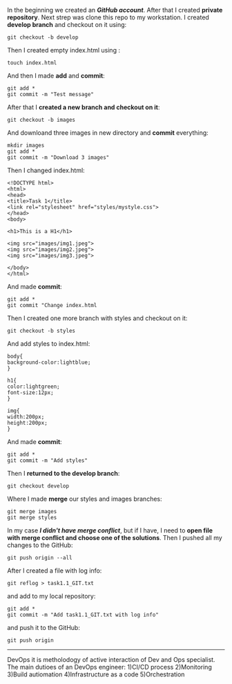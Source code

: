 In the beginning we created an ***GitHub account***. After that I created **private repository**. Next strep was clone this repo to my workstation. 
I created **develop branch** and checkout on it using: 
```
git checkout -b develop
```
Then I created empty index.html using :
```
touch index.html
```
And then I made **add** and **commit**:
```
git add *
git commit -m "Test message"
```
After that I **created a new branch and checkout on it**:
```
git checkout -b images
```
And downloand three images in new directory and **commit** everything:
```
mkdir images
git add *
git commit -m "Download 3 images"
```
Then I changed index.html:
```
<!DOCTYPE html>
<html>
<head>
<title>Task 1</title>
<link rel="stylesheet" href="styles/mystyle.css">
</head>
<body>

<h1>This is a H1</h1>

<img src="images/img1.jpeg">
<img src="images/img2.jpeg">
<img src="images/img3.jpeg">

</body>
</html>
```
And made **commit**:
```
git add *
git commit "Change index.html
```
Then I created one more branch with styles and checkout on it:
```
git checkout -b styles
```
And add styles to index.html:
```
body{
background-color:lightblue;
}

h1{
color:lightgreen;
font-size:12px;
}

img{
width:200px;
height:200px;
}
```
And made **commit**:
```
git add *
git commit -m "Add styles"
```
Then I **returned to the develop branch**:
```
git checkout develop
```
Where I made **merge** our styles and images branches: 
```
git merge images
git merge styles
```
In my case ***I didn't have merge conflict***, but if I have, I need to **open file with merge conflict and choose one of the solutions**.
Then I pushed all my changes to the GitHub:
```
git push origin --all
```
After I created a file with log info:
```
git reflog > task1.1_GIT.txt
```
and add to my local repository:
```
git add * 
git commit -m "Add task1.1_GIT.txt with log info"
```
and push it to the GitHub:
```
git push origin
```

------------------------------------------------


DevOps it is metholodogy of active interaction of Dev and Ops specialist.
The main dutioes of an DevOps engineer:
1)CI/CD process
2)Monitoring
3)Build autiomation
4)Infrastructure as a code
5)Orchestration

